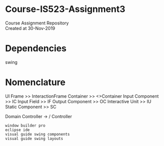 # Course-IS523-Assignment3
Course Assignment Repository  
Created at 30-Nov-2019

# Dependencies
swing

# Nomenclature
UI 
    Frame >> InteractionFrame
    Container >> <>Container
    Input Component >> <unit>IC
    Input Field >> <unit>IF
    Output Component >> <unit>OC
    Interactive Unit >> <unit>IU
    Static Component >> <unit>SC

Domain 
    Controller -> <domanclass> / <useCase>Controller


    window builder pro 
    eclipse ide
    visual guide swing components
    visual guide swing layouts






